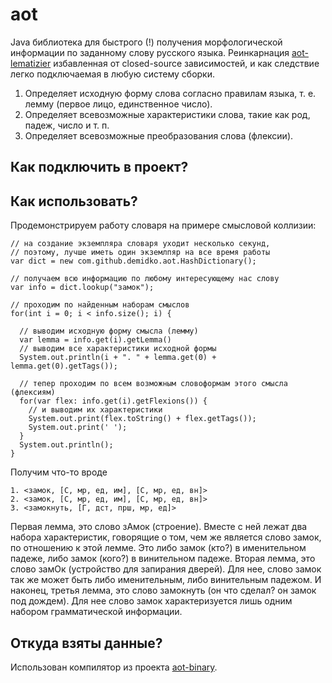 # aot

Java библиотека для быстрого (!) получения морфологической информации по заданному слову русского
языка. Реинкарнация [aot-lematizier](https://github.com/bazhenov/aot-lematizer) избавленная от
closed-source зависимостей, и как следствие легко подключаемая в любую систему сборки.

1. Определяет исходную форму слова согласно правилам языка, т. е. лемму (первое лицо, единственное
   число).
2. Определяет всевозможные характеристики слова, такие как род, падеж, число и т. п.
3. Определяет всевозможные преобразования слова (флексии).

## Как подключить в проект?

## Как использовать?

Продемонстрируем работу словаря на примере смысловой коллизии:

```
// на создание экземпляра словаря уходит несколько секунд,
// поэтому, лучше иметь один экземлпяр на все время работы
var dict = new com.github.demidko.aot.HashDictionary(); 

// получаем всю информацию по любому интересующему нас слову
var info = dict.lookup("замок");

// проходим по найденным наборам смыслов
for(int i = 0; i < info.size(); i) {

  // выводим исходную форму смысла (лемму)
  var lemma = info.get(i).getLemma()
  // выводим все характеристики исходной формы
  System.out.println(i + ". " + lemma.get(0) + lemma.get(0).getTags());
  
  // тепер проходим по всем возможным словоформам этого смысла (флексиям)
  for(var flex: info.get(i).getFlexions()) {
    // и выводим их характеристики
    System.out.print(flex.toString() + flex.getTags());
    System.out.print(' ');
  }
  System.out.println();
}
```

Получим что-то вроде

```shell
1. <замок, [С, мр, ед, им], [С, мр, ед, вн]>  
2. <замок, [С, мр, ед, им], [С, мр, ед, вн]>  
3. <замокнуть, [Г, дст, прш, мр, ед]>
```

Первая лемма, это слово зАмок (строение). Вместе с ней лежат два набора характеристик, говорящие о
том, чем же является слово замок, по отношению к этой лемме. Это либо замок (кто?) в именительном
падеже, либо замок (кого?) в винительном падеже. Вторая лемма, это слово замОк (устройство для
запирания дверей). Для нее, слово замок так же может быть либо именительным, либо винительным
падежом. И наконец, третья лемма, это слово замокнуть (он что сделал? он замок под дождем). Для нее
слово замок характеризуется лишь одним набором грамматической информации.

## Откуда взяты данные?

Использован компилятор из проекта [aot-binary](https://github.com/demidko/aot-binary).







